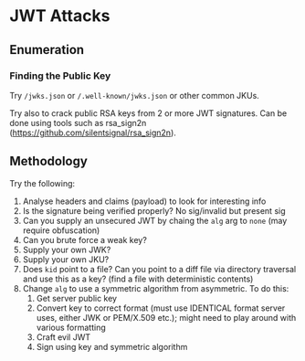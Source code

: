 # JWT Attacks

## Enumeration

### Finding the Public Key

Try `/jwks.json` or `/.well-known/jwks.json` or other common JKUs.

Try also to crack public RSA keys from 2 or more JWT signatures. Can be done using tools such as rsa_sign2n (https://github.com/silentsignal/rsa_sign2n).

## Methodology

Try the following:

1. Analyse headers and claims (payload) to look for interesting info
2. Is the signature being verified properly? No sig/invalid but present sig
3. Can you supply an unsecured JWT by chaing the `alg` arg to `none` (may require obfuscation)
4. Can you brute force a weak key?
5. Supply your own JWK?
6. Supply your own JKU?
7. Does `kid` point to a file? Can you point to a diff file via directory traversal and use this as a key? (find a file with deterministic contents)
8. Change `alg` to use a symmetric algorithm from asymmetric. To do this:
    1. Get server public key
    2. Convert key to correct format (must use IDENTICAL format server uses, either JWK or PEM/X.509 etc.); might need to play around with various formatting
    3. Craft evil JWT
    4. Sign using key and symmetric algorithm
